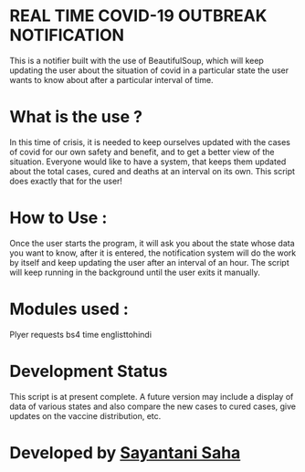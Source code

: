 # REAL TIME COVID-19 OUTBREAK NOTIFICATION

This is a notifier built with the use of BeautifulSoup, which will keep updating the user about the situation of covid in a particular state the user wants to know about after a particular interval of time.

# What is the use ?

In this time of crisis, it is needed to keep ourselves updated with the cases of covid for our own safety and benefit, and to get a better view of the situation.
Everyone would like to have a system, that keeps them updated about the total cases, cured and deaths at an interval on its own. This script does exactly that for the user!

# How to Use :

Once the user starts the program, it will ask you about the state whose data you want to know, after it is entered, the notification system will do the work by itself and keep updating the user after an interval of an hour. The script will keep running in the background until the user exits it manually.

# Modules used :

Plyer
requests
bs4
time
englisttohindi

# Development Status

This script is at present complete. A future version may include a display of data of various states and also compare the new cases to cured cases, give updates on the vaccine distribution, etc.

# Developed by  [Sayantani Saha](https://github.com/sayantani11)